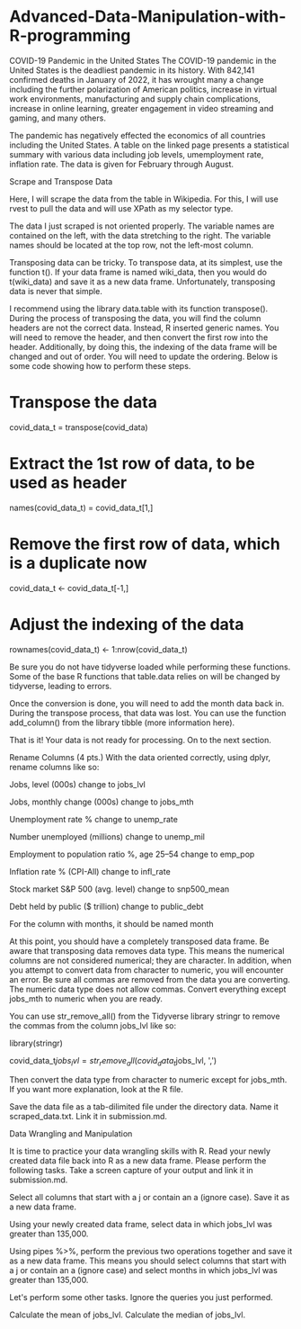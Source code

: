 # Advanced-Data-Manipulation-with-R-programming

COVID-19 Pandemic in the United States
The COVID-19 pandemic in the United States is the deadliest pandemic in its history. With 842,141 confirmed deaths in January of 2022, it has wrought many a change including the further polarization of American politics, increase in virtual work environments, manufacturing and supply chain complications, increase in online learning, greater engagement in video streaming and gaming, and many others.

The pandemic has negatively effected the economics of all countries including the United States. A table on the linked page presents a statistical summary with various data including job levels, umemployment rate, inflation rate. The data is given for February through August.

Scrape and Transpose Data

Here, I will scrape the data from the table in Wikipedia. For this, I will use rvest to pull the data and will use XPath as my selector type.

The data I just scraped is not oriented properly. The variable names are contained on the left, with the data stretching to the right. The variable names should be located at the top row, not the left-most column.

Transposing data can be tricky. To transpose data, at its simplest, use the function t(). If your data frame is named wiki_data, then you would do t(wiki_data) and save it as a new data frame. Unfortunately, transposing data is never that simple.

I recommend using the library data.table with its function transpose(). During the process of transposing the data, you will find the column headers are not the correct data. Instead, R inserted generic names. You will need to remove the header, and then convert the first row into the header. Additionally, by doing this, the indexing of the data frame will be changed and out of order. You will need to update the ordering. Below is some code showing how to perform these steps.

# Transpose the data

covid_data_t = transpose(covid_data)

# Extract the 1st row of data, to be used as header

names(covid_data_t) = covid_data_t[1,]

# Remove the first row of data, which is a duplicate now

covid_data_t <- covid_data_t[-1,]

# Adjust the indexing of the data

rownames(covid_data_t) <- 1:nrow(covid_data_t)

Be sure you do not have tidyverse loaded while performing these functions. Some of the base R functions that table.data relies on will be changed by tidyverse, leading to errors.

Once the conversion is done, you will need to add the month data back in. During the transpose process, that data was lost. You can use the function add_column() from the library tibble (more information here).

That is it! Your data is not ready for processing. On to the next section.

Rename Columns (4 pts.)
With the data oriented correctly, using dplyr, rename columns like so:

Jobs, level (000s) change to jobs_lvl

Jobs, monthly change (000s) change to jobs_mth

Unemployment rate % change to unemp_rate

Number unemployed (millions) change to unemp_mil

Employment to population ratio %, age 25–54 change to emp_pop

Inflation rate % (CPI-All) change to infl_rate

Stock market S&P 500 (avg. level) change to snp500_mean

Debt held by public ($ trillion) change to public_debt

For the column with months, it should be named month

At this point, you should have a completely transposed data frame. Be aware that transposing data removes data type. This means the numerical columns are not 
considered numerical; they are character. In addition, when you attempt to convert data from character to numeric, you will encounter an error. Be sure all commas are removed from the data you are converting. The numeric data type does not allow commas. Convert everything except jobs_mth to numeric when you are ready.

You can use str_remove_all() from the Tidyverse library stringr to remove the commas from the column jobs_lvl like so:

library(stringr)

covid_data_t$jobs_lvl = str_remove_all(covid_data_t$jobs_lvl, ',')

Then convert the data type from character to numeric except for jobs_mth. If you want more explanation, look at the R file.

Save the data file as a tab-dilimited file under the directory data. Name it scraped_data.txt. Link it in submission.md.

Data Wrangling and Manipulation 

It is time to practice your data wrangling skills with R. Read your newly created data file back into R as a new data frame. Please perform the following tasks. Take a screen capture of your output and link it in submission.md.

Select all columns that start with a j or contain an a (ignore case). Save it as a new data frame. 

Using your newly created data frame, select data in which jobs_lvl was greater than 135,000. 

Using pipes %>%, perform the previous two operations together and save it as a new data frame. This means you should select columns that start with a j or contain an a (ignore case) and select months in which jobs_lvl was greater than 135,000. 

Let's perform some other tasks. Ignore the queries you just performed.

Calculate the mean of jobs_lvl. 
Calculate the median of jobs_lvl. 
